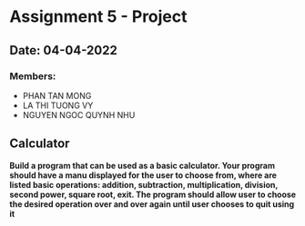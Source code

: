 # Assignment 5 - Project
## Date: 04-04-2022
### Members: 
- PHAN TAN MONG
- LA THI TUONG VY
- NGUYEN NGOC QUYNH NHU

## Calculator
**Build a program that can be used as a basic calculator. Your program should have a manu displayed for the user to choose from, where are listed basic operations: addition, subtraction, multiplication, division, second power, square root, exit. The program should allow user to choose the desired operation over and over again until user chooses to quit using it**

